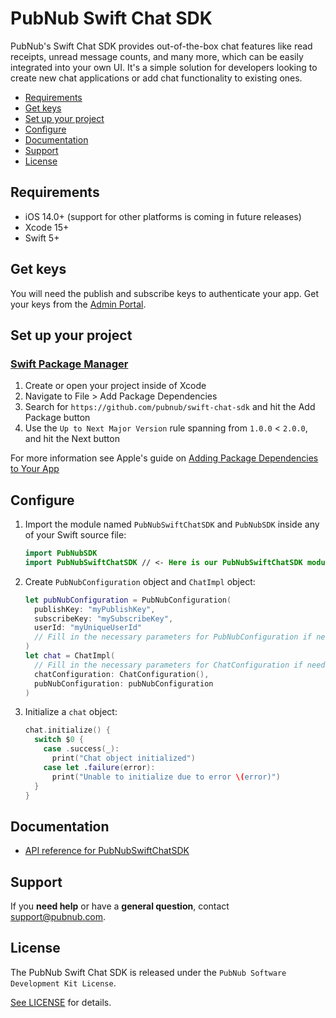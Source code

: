 # PubNub Swift Chat SDK

PubNub's Swift Chat SDK provides out-of-the-box chat features like read receipts, unread message counts, and many more, which can be easily integrated into your own UI. It's a simple solution for developers looking to create new chat applications or add chat functionality to existing ones.

* [Requirements](#requirements)
* [Get keys](#get-keys)
* [Set up your project](#set-up-your-project)
* [Configure](#configure)
* [Documentation](#documentation)
* [Support](#support)
* [License](#license)

## Requirements

* iOS 14.0+ (support for other platforms is coming in future releases)
* Xcode 15+
* Swift 5+

## Get keys

You will need the publish and subscribe keys to authenticate your app. Get your keys from the [Admin Portal](https://dashboard.pubnub.com/).

## Set up your project

### [Swift Package Manager](https://github.com/apple/swift-package-manager)

1. Create or open your project inside of Xcode
2. Navigate to File > Add Package Dependencies
3. Search for `https://github.com/pubnub/swift-chat-sdk` and hit the Add Package button
4. Use the `Up to Next Major Version` rule spanning from `1.0.0` < `2.0.0`, and hit the Next button

For more information see Apple's guide on [Adding Package Dependencies to Your App](https://developer.apple.com/documentation/xcode/adding_package_dependencies_to_your_app)

## Configure

1. Import the module named `PubNubSwiftChatSDK` and `PubNubSDK` inside any of your Swift source file:

    ```swift
    import PubNubSDK
    import PubNubSwiftChatSDK // <- Here is our PubNubSwiftChatSDK module import.
    ```

1. Create `PubNubConfiguration` object and `ChatImpl` object:

    ```swift
    let pubNubConfiguration = PubNubConfiguration(
      publishKey: "myPublishKey",
      subscribeKey: "mySubscribeKey",
      userId: "myUniqueUserId"
      // Fill in the necessary parameters for PubNubConfiguration if needed
    )
    let chat = ChatImpl(
      // Fill in the necessary parameters for ChatConfiguration if needed
      chatConfiguration: ChatConfiguration(),
      pubNubConfiguration: pubNubConfiguration
    )
    ```
    
2. Initialize a `chat` object:

    ```swift
    chat.initialize() {
      switch $0 {
        case .success(_):
          print("Chat object initialized")
        case let .failure(error):
          print("Unable to initialize due to error \(error)")
      }    
    }
    ```
    
## Documentation

* [API reference for PubNubSwiftChatSDK](https://www.pubnub.com/docs/chat/swift-chat-sdk/overview)

## Support

If you **need help** or have a **general question**, contact <support@pubnub.com>.

## License

The PubNub Swift Chat SDK is released under the `PubNub Software Development Kit License`.

[See LICENSE](https://github.com/pubnub/swift-chat-sdk/blob/master/LICENSE) for details.
